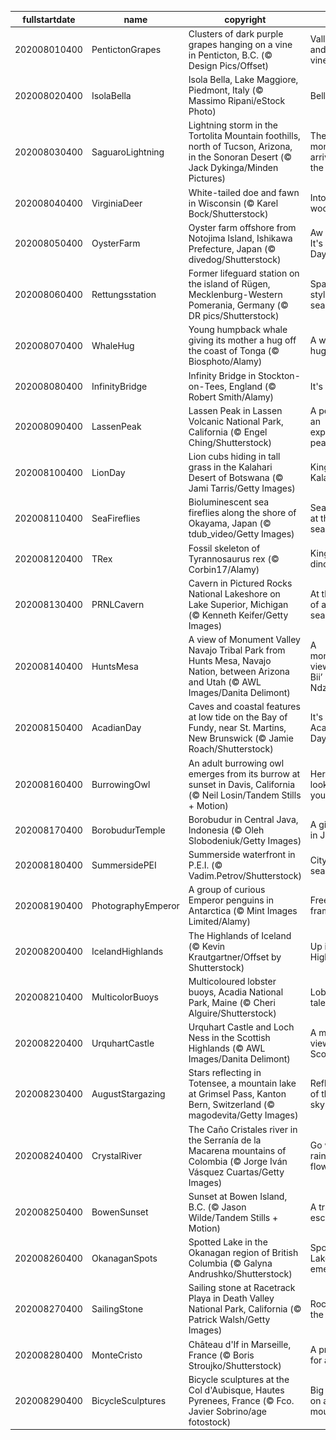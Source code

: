 |fullstartdate|name|copyright|title|image|
|--|--|--|--|--|
202008010400|PentictonGrapes|Clusters of dark purple grapes hanging on a vine in Penticton, B.C. (© Design Pics/Offset)|Valley views and vineyards|![](/en-CA/2020/08/202008010400PentictonGrapes.jpg)|
202008020400|IsolaBella|Isola Bella, Lake Maggiore, Piedmont, Italy (© Massimo Ripani/eStock Photo)|Bellissima!|![](/en-CA/2020/08/202008020400IsolaBella.jpg)|
202008030400|SaguaroLightning|Lightning storm in the Tortolita Mountain foothills, north of Tucson, Arizona, in the Sonoran Desert (© Jack Dykinga/Minden Pictures)|The monsoon arrives in the desert|![](/en-CA/2020/08/202008030400SaguaroLightning.jpg)|
202008040400|VirginiaDeer|White-tailed doe and fawn in Wisconsin (© Karel Bock/Shutterstock)|Into the woods|![](/en-CA/2020/08/202008040400VirginiaDeer.jpg)|
202008050400|OysterFarm|Oyster farm offshore from Notojima Island, Ishikawa Prefecture, Japan (© divedog/Shutterstock)|Aw shucks, It's Oyster Day|![](/en-CA/2020/08/202008050400OysterFarm.jpg)|
202008060400|Rettungsstation|Former lifeguard station on the island of Rügen, Mecklenburg-Western Pomerania, Germany (© DR pics/Shutterstock)|Space-age style by the sea|![](/en-CA/2020/08/202008060400Rettungsstation.jpg)|
202008070400|WhaleHug|Young humpback whale giving its mother a hug off the coast of Tonga (© Biosphoto/Alamy)|A whale of a hug|![](/en-CA/2020/08/202008070400WhaleHug.jpg)|
202008080400|InfinityBridge|Infinity Bridge in Stockton-on-Tees, England (© Robert Smith/Alamy)|It's ∞ Day!|![](/en-CA/2020/08/202008080400InfinityBridge.jpg)|
202008090400|LassenPeak|Lassen Peak in Lassen Volcanic National Park, California (© Engel Ching/Shutterstock)|A peek at an explosive peak|![](/en-CA/2020/08/202008090400LassenPeak.jpg)|
202008100400|LionDay|Lion cubs hiding in tall grass in the Kalahari Desert of Botswana (© Jami Tarris/Getty Images)|Kings of the Kalahari|![](/en-CA/2020/08/202008100400LionDay.jpg)|
202008110400|SeaFireflies|Bioluminescent sea fireflies along the shore of Okayama, Japan (© tdub_video/Getty Images)|Sea fireflies at the seashore|![](/en-CA/2020/08/202008110400SeaFireflies.jpg)|
202008120400|TRex|Fossil skeleton of Tyrannosaurus rex (© Corbin17/Alamy)|King of the dinosaurs|![](/en-CA/2020/08/202008120400TRex.jpg)|
202008130400|PRNLCavern|Cavern in Pictured Rocks National Lakeshore on Lake Superior, Michigan (© Kenneth Keifer/Getty Images)|At the shore of an inland sea|![](/en-CA/2020/08/202008130400PRNLCavern.jpg)|
202008140400|HuntsMesa|A view of Monument Valley Navajo Tribal Park from Hunts Mesa, Navajo Nation, between Arizona and Utah (© AWL Images/Danita Delimont)|A monumental view of 'Tsé Biiʼ Ndzisgaii'|![](/en-CA/2020/08/202008140400HuntsMesa.jpg)|
202008150400|AcadianDay|Caves and coastal features at low tide on the Bay of Fundy, near St. Martins, New Brunswick (© Jamie Roach/Shutterstock)|It's National Acadian Day|![](/en-CA/2020/08/202008150400AcadianDay.jpg)|
202008160400|BurrowingOwl|An adult burrowing owl emerges from its burrow at sunset in Davis, California (© Neil Losin/Tandem Stills + Motion)|Here’s looking at you|![](/en-CA/2020/08/202008160400BurrowingOwl.jpg)|
202008170400|BorobudurTemple|Borobudur in Central Java, Indonesia (© Oleh Slobodeniuk/Getty Images)|A giant relic in Java|![](/en-CA/2020/08/202008170400BorobudurTemple.jpg)|
202008180400|SummersidePEI|Summerside waterfront in P.E.I. (© Vadim.Petrov/Shutterstock)|City by the sea|![](/en-CA/2020/08/202008180400SummersidePEI.jpg)|
202008190400|PhotographyEmperor|A group of curious Emperor penguins in Antarctica (© Mint Images Limited/Alamy)|Freeze frame|![](/en-CA/2020/08/202008190400PhotographyEmperor.jpg)|
202008200400|IcelandHighlands|The Highlands of Iceland (© Kevin Krautgartner/Offset by Shutterstock)|Up in the Highlands|![](/en-CA/2020/08/202008200400IcelandHighlands.jpg)|
202008210400|MulticolorBuoys|Multicoloured lobster buoys, Acadia National Park, Maine (© Cheri Alguire/Shutterstock)|Lobster tales|![](/en-CA/2020/08/202008210400MulticolorBuoys.jpg)|
202008220400|UrquhartCastle|Urquhart Castle and Loch Ness in the Scottish Highlands (© AWL Images/Danita Delimont)|A monster view in Scotland|![](/en-CA/2020/08/202008220400UrquhartCastle.jpg)|
202008230400|AugustStargazing|Stars reflecting in Totensee, a mountain lake at Grimsel Pass, Kanton Bern, Switzerland (© magodevita/Getty Images)|Reflections of the night sky|![](/en-CA/2020/08/202008230400AugustStargazing.jpg)|
202008240400|CrystalRiver|The Caño Cristales river in the Serranía de la Macarena mountains of Colombia (© Jorge Iván Vásquez Cuartas/Getty Images)|Go with the rainbow flow|![](/en-CA/2020/08/202008240400CrystalRiver.jpg)|
202008250400|BowenSunset|Sunset at Bowen Island, B.C. (© Jason Wilde/Tandem Stills + Motion)|A tranquil escape|![](/en-CA/2020/08/202008250400BowenSunset.jpg)|
202008260400|OkanaganSpots|Spotted Lake in the Okanagan region of British Columbia (© Galyna Andrushko/Shutterstock)|Spotted Lake emerges|![](/en-CA/2020/08/202008260400OkanaganSpots.jpg)|
202008270400|SailingStone|Sailing stone at Racetrack Playa in Death Valley National Park, California (© Patrick Walsh/Getty Images)|Rocks on the move|![](/en-CA/2020/08/202008270400SailingStone.jpg)|
202008280400|MonteCristo|Château d'If in Marseille, France (© Boris Stroujko/Shutterstock)|A prison fit for a count|![](/en-CA/2020/08/202008280400MonteCristo.jpg)|
202008290400|BicycleSculptures|Bicycle sculptures at the Col d'Aubisque, Hautes Pyrenees, France (© Fco. Javier Sobrino/age fotostock)|Big wheels on a big mountain|![](/en-CA/2020/08/202008290400BicycleSculptures.jpg)|
